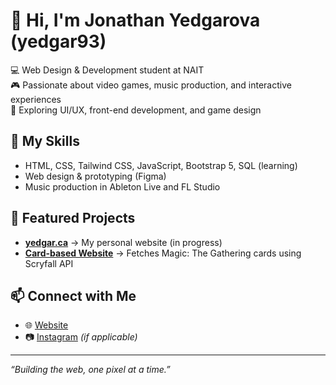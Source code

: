 # 👋 Hi, I'm Jonathan Yedgarova (yedgar93)

💻 Web Design & Development student at NAIT  
🎮 Passionate about video games, music production, and interactive experiences  
🎨 Exploring UI/UX, front-end development, and game design  

## 🚀 My Skills
- HTML, CSS, Tailwind CSS, JavaScript, Bootstrap 5, SQL (learning)
- Web design & prototyping (Figma)
- Music production in Ableton Live and FL Studio

## 📌 Featured Projects
- **[yedgar.ca](https://yedgar.ca/)** → My personal website (in progress)
- **[Card-based Website](https://github.com/yedgar93/card-project)** → Fetches Magic: The Gathering cards using Scryfall API

## 📫 Connect with Me
- 🌐 [Website](https://design.yedgar.ca)
- 📷 [Instagram](https://instagram.com/yedgar) *(if applicable)*

---
*“Building the web, one pixel at a time.”*

